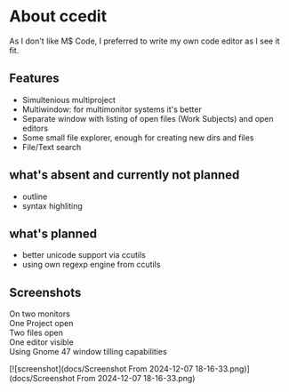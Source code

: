 # About ccedit

As I don't like M$ Code, I preferred to write my own code editor as I see it fit.

## Features

* Simultenious multiproject
* Multiwindow: for multimonitor systems it's better
* Separate window with listing of open files (Work Subjects) and open editors
* Some small file explorer, enough for creating new dirs and files
* File/Text search

## what's absent and currently not planned

* outline
* syntax highliting

## what's planned

* better unicode support via ccutils
* using own regexp engine from ccutils

## Screenshots

  On two monitors<br/>
  One Project open<br/>
  Two files open<br/>
  One editor visible<br/>
  Using Gnome 47 window tilling capabilities<br/>

[![screenshot](docs/Screenshot From 2024-12-07 18-16-33.png)](docs/Screenshot From 2024-12-07 18-16-33.png)